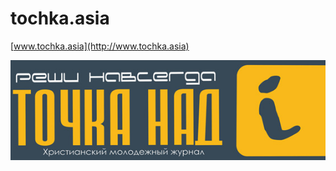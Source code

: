 # tochka.asia
[www.tochka.asia](http://www.tochka.asia)

![Христианский журнал](https://github.com/rkazakov/tochka.asia/blob/master/graphics/logo/tochka_logo.jpg)
